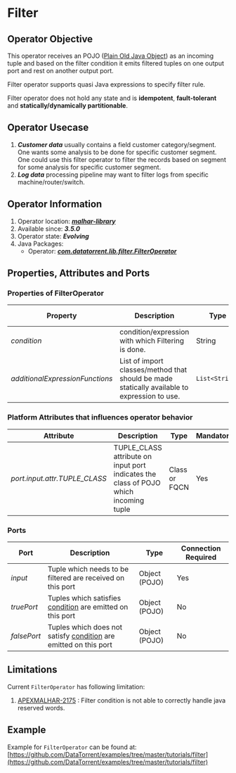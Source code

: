 Filter
=============

## Operator Objective
This operator receives an POJO ([Plain Old Java Object](https://en.wikipedia.org/wiki/Plain_Old_Java_Object)) as an incoming tuple
and based on the filter condition it emits filtered tuples on one output port and rest on another output port.

Filter operator supports quasi Java expressions to specify filter rule.

Filter operator does not hold any state and is **idempotent**, **fault-tolerant** and **statically/dynamically partitionable**.

## Operator Usecase
1. ***Customer data*** usually contains a field customer category/segment. One wants some analysis to be done for specific customer segment. One could use this filter operator to filter the records based on segment for some analysis for specific customer segment. 
2. ***Log data*** processing pipeline may want to filter logs from specific machine/router/switch.

## Operator Information
1. Operator location: ***[malhar-library](https://github.com/apache/apex-malhar/tree/master/library)***
2. Available since: ***3.5.0***
3. Operator state: ***Evolving***
3. Java Packages:
    * Operator: ***[com.datatorrent.lib.filter.FilterOperator](https://www.datatorrent.com/docs/apidocs/com/datatorrent/lib/filter/FilterOperator.html)***

## Properties, Attributes and Ports
### <a name="props"></a>Properties of FilterOperator
| **Property** | **Description** | **Type** | **Mandatory** | **Default Value** |
| -------- | ----------- | ---- | ------------------ | ------------- |
| *condition* | condition/expression with which Filtering is done. | String | Yes | N/A |
| *additionalExpressionFunctions* | List of import classes/method that should be made statically available to expression to use. | `List<String>`| No | Empty List |

### Platform Attributes that influences operator behavior
| **Attribute** | **Description** | **Type** | **Mandatory** |
| -------- | ----------- | ---- | ------------------ |
| *port.input.attr.TUPLE_CLASS* | TUPLE_CLASS attribute on input port indicates the class of POJO which incoming tuple | Class or FQCN| Yes |


### Ports
| **Port** | **Description** | **Type** | **Connection Required** |
| -------- | ----------- | ---- | ------------------ |
| *input* | Tuple which needs to be filtered are received on this port | Object (POJO) | Yes |
| *truePort* | Tuples which satisfies [condition](#props) are emitted on this port | Object (POJO) | No |
| *falsePort* | Tuples which does not satisfy [condition](#props) are emitted on this port | Object (POJO) | No |

## Limitations
Current `FilterOperator` has following limitation:

1. [APEXMALHAR-2175](https://issues.apache.org/jira/browse/APEXMALHAR-2175) : Filter condition is not able to correctly handle java reserved words.

## Example
Example for `FilterOperator` can be found at: [https://github.com/DataTorrent/examples/tree/master/tutorials/filter](https://github.com/DataTorrent/examples/tree/master/tutorials/filter)
